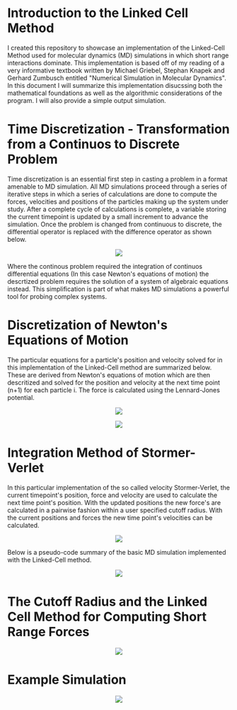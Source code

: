 # Introduction to the Linked Cell Method
I created this repository to showcase an implementation of the Linked-Cell Method used for molecular dynamics (MD) simulations in which short range interactions dominate.
This implementation is based off of my reading of a very informative textbook written by Michael Griebel, Stephan Knapek and Gerhard Zumbusch entitled 
"Numerical Simulation in Molecular Dynamics". In this document I will summarize this implementation disucssing both the mathematical foundations as well as 
the algorithmic considerations of the program. I will also provide a simple output simulation. 

# Time Discretization - Transformation from a Continuos to Discrete Problem 
Time discretization is an essential first step in casting a problem in a format amenable to MD simulation. All MD simulations proceed through a series of iterative steps in which a
series of calculations are done to compute the forces, velocities and positions of the particles making up the system under study. After a complete cycle of calculations is complete, 
a variable storing the current timepoint is updated by a small increment to advance the simulation. Once the problem is changed from continuous to discrete, the differential operator is
replaced with the difference operator as shown below.  
<p align="center">
  <img src="https://github.com/viktorboris-1/1.-Linked-Cell-Method-for-Short-Range-Potentials/assets/93276956/ac0625bf-b84e-4256-aa57-c26baeb0e356"/>
</p>
Where the continous problem required the integration of continuos differential equations (In this case Newton's equations of motion) the descrtized problem requires the solution of a system of algebraic equations instead.
This simplification is part of what makes MD simulations a powerful tool for probing complex systems.

# Discretization of Newton's Equations of Motion
The particular equations for a particle's position and velocity solved for in this implementation of the Linked-Cell method are summarized below. These are derived from 
Newton's equations of motion which are then descritized and solved for the position and velocity at the next time point (n+1) for each particle i. The force is calculated using 
the Lennard-Jones potential. 
<p align="center">
  <img src="https://github.com/viktorboris-1/1.-Linked-Cell-Method-for-Short-Range-Potentials/assets/93276956/9c8330c1-45cc-4d42-aace-4099896ef845"/>
</p>

<p align="center">
  <img src="https://github.com/viktorboris-1/1.-Linked-Cell-Method-for-Short-Range-Potentials/assets/93276956/4b378858-c0e8-4558-8e53-0f3a9ed4564a"/>
</p>

# Integration Method of Stormer-Verlet
In this particular implementation of the so called velocity Stormer-Verlet, the current timepoint's position, force and velocity are used to calculate the next time point's 
position. With the updated positions the new force's are calculated in a pairwise fashion within a user specified cutoff radius. With the current positions and forces the 
new time point's velocities can be calculated.

<p align="center">
  <img src="https://github.com/viktorboris-1/1.-Linked-Cell-Method-for-Short-Range-Potentials/assets/93276956/d01f784f-74d6-4786-acee-bd0da8875d2f"/>
</p>
Below is a pseudo-code summary of the basic MD simulation implemented with the Linked-Cell method.

<p align="center">
  <img src="https://github.com/viktorboris-1/1.-Linked-Cell-Method-for-Short-Range-Potentials/assets/93276956/d5731a08-88ab-4ceb-b404-a09d83861a8f"/>
</p>

# The Cutoff Radius and the Linked Cell Method for Computing Short Range Forces
<p align="center">
  <img src="https://github.com/viktorboris-1/1.-Linked-Cell-Method-for-Short-Range-Potentials/assets/93276956/443f874c-7a8e-473d-8f1b-26b3314f6966"/>
</p>

# Example Simulation 
<p align="center">
  <img src="https://github.com/viktorboris-1/1.-Linked-Cell-Method-for-Short-Range-Potentials/assets/93276956/8d5a8b47-a67e-4588-91d1-822fb4573880"/>
</p>
